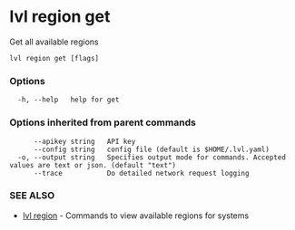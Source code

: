 # lvl region get

Get all available regions

```
lvl region get [flags]
```

### Options

```
  -h, --help   help for get
```

### Options inherited from parent commands

```
      --apikey string   API key
      --config string   config file (default is $HOME/.lvl.yaml)
  -o, --output string   Specifies output mode for commands. Accepted values are text or json. (default "text")
      --trace           Do detailed network request logging
```

### SEE ALSO

* [lvl region](lvl_region.md)	 - Commands to view available regions for systems

